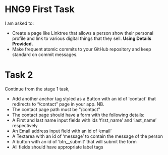 # HNG9 First Task

I am asked to:

- Create a page like Linktree that allows a person show their personal profile and link to various digital things that they sell. **Using Details Provided.**
- Make frequent atomic commits to your GitHub repository and keep standard on commit messages.

# Task 2

Continue from the stage 1 task,

- Add another anchor tag styled as a Button with an id of 'contact' that redirects to “/contact” page in your app.
  NB.
- The contact page path must be "/contact"
- The contact page should have a form with the following details:
- A First and last name input fields with ids ‘first_name’ and ‘last_name’ respectively
- An Email address input field with an id of ‘email’
- A Textarea with an id of ‘message’ to contain the message of the person
- A button with an id of ‘btn\_\_submit’ that will submit the form
- All fields should have appropriate label tags
